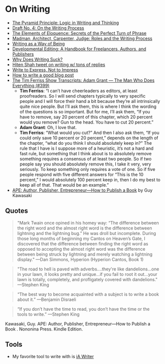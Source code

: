# On Writing

- [The Pyramid Principle: Logic in Writing and Thinking](https://www.amazon.com/Pyramid-Principle-Logic-Writing-Thinking/dp/0273710516)
- [Draft No. 4: On the Writing Process](https://www.amazon.com/Draft-No-4-Writing-Process/dp/0374142742)
- [The Elements of Eloquence: Secrets of the Perfect Turn of Phrase](https://www.amazon.com/Elements-Eloquence-Secrets-Perfect-Phrase/dp/042527618X)
- [Madman, Architect, Carpenter, Judge: Roles and the Writing Process](http://www.ut-ie.com/b/b_flowers.html)
- [Writing as a Way of Being](https://www.amazon.com/Writing-Way-Being-Instruction-Sustainability/dp/1612890571/)
- [Developmental Editing: A Handbook for Freelancers, Authors, and Publishers](https://www.amazon.com/Developmental-Editing-Freelancers-Publishers-Publishing/dp/0226595153/)
- [Why Does Writing Suck?](https://www.thecut.com/2019/06/why-does-writing-suck.html)
- [Hiten Shah tweet on writing w/ tons of replies](https://twitter.com/hnshah/status/1156064424018317312?s=20)
- [Write to Express, Not to Impress](https://medium.com/swlh/write-to-express-not-to-impress-465d628f39fe)
- [How to write a good blog post](https://om.co/2016/03/26/how-to-write-a-good-blog-post/)
- [The Tim Ferriss Show Transcripts: Adam Grant — The Man Who Does Everything (#399)](https://tim.blog/2019/12/20/adam-grant-transcripts/)
  - **Tim Ferriss**: “I can’t have cheerleaders as editors, at least proofreaders. So I will send chapters typically to very specific people and I will force their hand a bit because they’re all intrinsically quite nice people. But I’ll ask them, this is where I think the wording of the questions is so important. But for me, I’ll ask them, “If you have to remove, say 20 percent of this chapter, which 20 percent would you remove? Gun to the head. You have to cut 20 percent.”
  - **Adam Grant**: Oh, I love that.
  - **Tim Ferriss**: “What would you cut?” And then I also ask them, “If you could only save 10 percent or 20 percent,” depends on the length of the chapter, “what do you think I should absolutely keep in?” The rule that I have is I suppose more of a heuristic, it’s not a hard and fast rule, but something that I think about is to absolutely remove something requires a consensus of at least two people. So if two people say you should absolutely remove this, I take it very, very seriously. To keep something only requires a vote of one. So if five people respond with five different answers for “This is the 10 percent,” I would absolutely 100 percent keep in, then I do my best to keep all of that. That would be an example.”
- [APE: Author, Publisher, Entrepreneur—How to Publish a Book](https://www.amazon.com/APE-Author-Publisher-Entrepreneur-How-Publish-ebook/dp/B00AGFU5VS) by Guy Kawasaki

## Quotes
> "Mark Twain once opined in his homey way: “The difference between the right word and the almost right word is the difference between lightning and the lightning bug.” He was droll but incomplete. During those long months of beginning my Cantos on Heaven’s Gate, I discovered that the difference between finding the right word as opposed to accepting the almost right word was the difference between being struck by lightning and merely watching a lightning display." —Dan Simmons, Hyperion (Hyperion Cantos, Book 1)

> "The road to hell is paved with adverbs....they're like dandelions...one in your lawn, it looks pretty and unique...if you fail to root it out...your lawn is totally, completely, and profligately covered with dandelions." —Stephen King

> “The best way to become acquainted with a subject is to write a book about it.” —Benjamin Disraeli

> “If you don’t have the time to read, you don’t have the time or the tools to write.” —Stephen King

Kawasaki, Guy. APE: Author, Publisher, Entrepreneur—How to Publish a Book . Nononina Press. Kindle Edition. 

## Tools
- My favorite tool to write with is [iA Writer](https://ia.net/writer)
